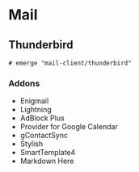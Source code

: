 # Mail

## Thunderbird

```ShellSession
# emerge "mail-client/thunderbird"
```

### Addons

* Enigmail
* Lightning
* AdBlock Plus
* Provider for Google Calendar
* gContactSync
* Stylish
* SmartTemplate4
* Markdown Here
